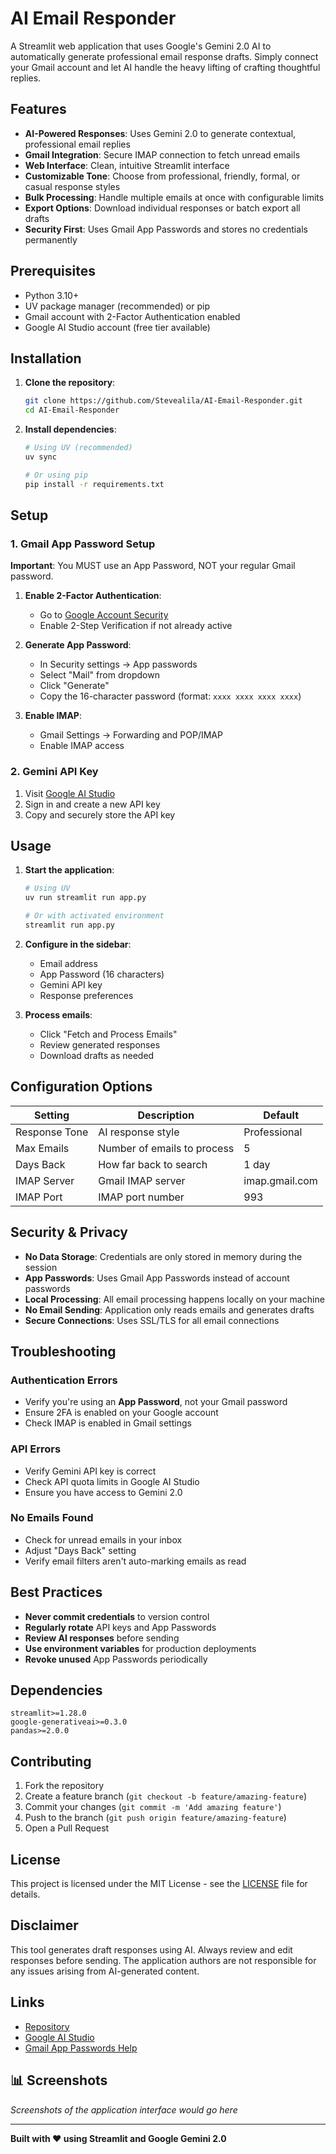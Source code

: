 # AI Email Responder

A Streamlit web application that uses Google's Gemini 2.0 AI to automatically generate professional email response drafts. Simply connect your Gmail account and let AI handle the heavy lifting of crafting thoughtful replies.

## Features

- **AI-Powered Responses**: Uses Gemini 2.0 to generate contextual, professional email replies
- **Gmail Integration**: Secure IMAP connection to fetch unread emails
- **Web Interface**: Clean, intuitive Streamlit interface
- **Customizable Tone**: Choose from professional, friendly, formal, or casual response styles
- **Bulk Processing**: Handle multiple emails at once with configurable limits
- **Export Options**: Download individual responses or batch export all drafts
- **Security First**: Uses Gmail App Passwords and stores no credentials permanently

## Prerequisites

- Python 3.10+
- UV package manager (recommended) or pip
- Gmail account with 2-Factor Authentication enabled
- Google AI Studio account (free tier available)

## Installation

1. **Clone the repository**:
   
   ```bash
   git clone https://github.com/Stevealila/AI-Email-Responder.git
   cd AI-Email-Responder
   ```
   
2. **Install dependencies**:
   
   ```bash
   # Using UV (recommended)
   uv sync
   
   # Or using pip
   pip install -r requirements.txt
   ```

## Setup

### 1. Gmail App Password Setup

**Important**: You MUST use an App Password, NOT your regular Gmail password.

1. **Enable 2-Factor Authentication**:
   - Go to [Google Account Security](https://myaccount.google.com/security)
   - Enable 2-Step Verification if not already active

2. **Generate App Password**:
   - In Security settings → App passwords
   - Select "Mail" from dropdown
   - Click "Generate"
   - Copy the 16-character password (format: `xxxx xxxx xxxx xxxx`)

3. **Enable IMAP**:
   - Gmail Settings → Forwarding and POP/IMAP
   - Enable IMAP access

### 2. Gemini API Key

1. Visit [Google AI Studio](https://aistudio.google.com/)
2. Sign in and create a new API key
3. Copy and securely store the API key

## Usage

1. **Start the application**:
   
   ```bash
   # Using UV
   uv run streamlit run app.py
   
   # Or with activated environment
   streamlit run app.py
   ```
   
2. **Configure in the sidebar**:
   
   - Email address
   - App Password (16 characters)
   - Gemini API key
   - Response preferences
   
3. **Process emails**:
   
   - Click "Fetch and Process Emails"
   - Review generated responses
   - Download drafts as needed

## Configuration Options

| Setting | Description | Default |
|---------|-------------|---------|
| Response Tone | AI response style | Professional |
| Max Emails | Number of emails to process | 5 |
| Days Back | How far back to search | 1 day |
| IMAP Server | Gmail IMAP server | imap.gmail.com |
| IMAP Port | IMAP port number | 993 |

## Security & Privacy

- **No Data Storage**: Credentials are only stored in memory during the session
- **App Passwords**: Uses Gmail App Passwords instead of account passwords
- **Local Processing**: All email processing happens locally on your machine
- **No Email Sending**: Application only reads emails and generates drafts
- **Secure Connections**: Uses SSL/TLS for all email connections

## Troubleshooting

### Authentication Errors
- Verify you're using an **App Password**, not your Gmail password
- Ensure 2FA is enabled on your Google account
- Check IMAP is enabled in Gmail settings

### API Errors
- Verify Gemini API key is correct
- Check API quota limits in Google AI Studio
- Ensure you have access to Gemini 2.0

### No Emails Found
- Check for unread emails in your inbox
- Adjust "Days Back" setting
- Verify email filters aren't auto-marking emails as read

## Best Practices

- **Never commit credentials** to version control
- **Regularly rotate** API keys and App Passwords
- **Review AI responses** before sending
- **Use environment variables** for production deployments
- **Revoke unused** App Passwords periodically

## Dependencies

```
streamlit>=1.28.0
google-generativeai>=0.3.0
pandas>=2.0.0
```

## Contributing

1. Fork the repository
2. Create a feature branch (`git checkout -b feature/amazing-feature`)
3. Commit your changes (`git commit -m 'Add amazing feature'`)
4. Push to the branch (`git push origin feature/amazing-feature`)
5. Open a Pull Request

## License

This project is licensed under the MIT License - see the [LICENSE](LICENSE) file for details.

## Disclaimer

This tool generates draft responses using AI. Always review and edit responses before sending. The application authors are not responsible for any issues arising from AI-generated content.

## Links

- [Repository](https://github.com/Stevealila/AI-Email-Responder)
- [Google AI Studio](https://aistudio.google.com/)
- [Gmail App Passwords Help](https://support.google.com/accounts/answer/185833)

## 📊 Screenshots

*Screenshots of the application interface would go here*

---

**Built with ❤️ using Streamlit and Google Gemini 2.0**